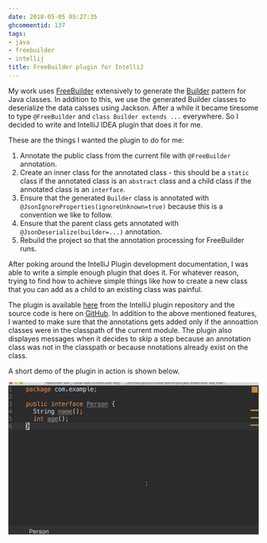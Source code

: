 ```yaml
---
date: 2018-05-05 05:27:35
ghcommentid: 137
tags:
- java
- freebuilder
- intellij
title: FreeBuilder plugin for IntelliJ
---
```


My work uses [FreeBuilder](http://freebuilder.inferred.org/) extensively to generate the [Builder](https://en.wikipedia.org/wiki/Builder_pattern) pattern for Java classes. In addition to this, we use the generated Builder classes to deserialize the data calsses using Jackson. After a while it became tiresome to type `@FreeBuilder` and `class Builder extends ...` everywhere. So I decided to write and IntelliJ IDEA plugin that does it for me.

<!--more-->

These are the things I wanted the plugin to do for me:

1. Annotate the public class from the current file with `@FreeBuilder` annotation.
1. Create an inner class for the annotated class - this should be a `static` class if the annotated class is an `abstract` class and a child class if the annotated class is an `interface`.
1. Ensure that the generated `Builder` class is annotated with `@JsonIgnoreProperties(ignoreUnknown=true)` because this is a convention we like to follow.
1. Ensure that the parent class gets annotated with `@JsonDeserialize(builder=...)` annotation.
1. Rebuild the project so that the annotation processing for FreeBuilder runs.

After poking around the IntelliJ Plugin development documentation, I was able to write a simple enough plugin that does it. For whatever reason, trying to find how to achieve simple things like how to create a new class that you can add as a child to an existing class was painful.

The plugin is available [here](https://plugins.jetbrains.com/plugin/10705-freebuilder-plugin) from the IntelliJ plugin repository and the source code is here on [GitHub](https://github.com/sdqali/freebuilder-intellij-plugin). In addition to the above mentioned features, I wanted to make sure that the annotations gets added only if the annoattion classes were in the classpath of the current module. The plugin also displayes messages when it decides to skip a step because an annotation class was not in the classpath or because nnotations already exist on the class.

A short demo of the plugin in action is shown below.

!["FreeBuilder Plugin Demo"](/images/freebuilder-plugin-demo.gif "FreeBuilder Plugin Demo")